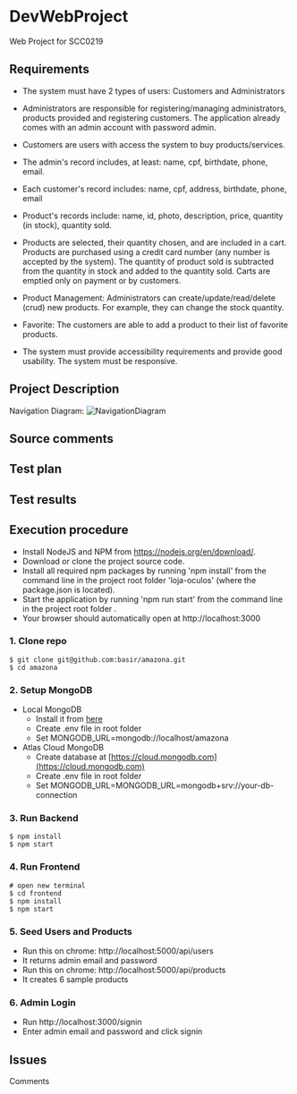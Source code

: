 # DevWebProject

Web Project for SCC0219

## Requirements
 - The system must have 2 types of users: Customers and Administrators
 - Administrators are responsible for registering/managing administrators, products provided and registering customers. The application already comes with an admin account with password admin.
 - Customers are users with access the system to buy products/services.

 - The admin's record includes, at least: name, cpf, birthdate, phone, email.

 - Each customer's record includes: name, cpf, address, birthdate, phone, email

 - Product's records include: name, id, photo, description, price, quantity (in stock), quantity sold.

 - Products are selected, their quantity chosen, and are included in a cart. Products are purchased using a credit card number (any number is accepted by the system). The quantity of product sold is subtracted from the quantity in stock and added to the quantity sold. Carts are emptied only on payment or by customers.

 - Product Management: Administrators can create/update/read/delete (crud) new products. For example, they can change the stock quantity.

 - Favorite: The customers are able to add a product to their list of favorite products.

 - The system must provide accessibility requirements and provide good usability. The system must be responsive.

## Project Description
Navigation Diagram:
![NavigationDiagram](https://user-images.githubusercontent.com/48020553/119233878-5461f780-bb01-11eb-8074-1bcd124773c3.jpg)
## Source comments
## Test plan
## Test results
## Execution procedure
 - Install NodeJS and NPM from https://nodejs.org/en/download/.
 - Download or clone the project source code.
 - Install all required npm packages by running 'npm install' from the command line in the project root folder 'loja-oculos' (where the package.json is located).
 - Start the application by running 'npm run start' from the command line in the project root folder .
 - Your browser should automatically open at http://localhost:3000

### 1. Clone repo

```
$ git clone git@github.com:basir/amazona.git
$ cd amazona
```

### 2. Setup MongoDB

- Local MongoDB
  - Install it from [here](https://www.mongodb.com/try/download/community)
  - Create .env file in root folder
  - Set MONGODB_URL=mongodb://localhost/amazona  
- Atlas Cloud MongoDB
  - Create database at [https://cloud.mongodb.com](https://cloud.mongodb.com)
  - Create .env file in root folder
  - Set MONGODB_URL=MONGODB_URL=mongodb+srv://your-db-connection

### 3. Run Backend

```
$ npm install
$ npm start
```

### 4. Run Frontend

```
# open new terminal
$ cd frontend
$ npm install
$ npm start
```

### 5. Seed Users and Products

- Run this on chrome: http://localhost:5000/api/users
- It returns admin email and password
- Run this on chrome: http://localhost:5000/api/products
- It creates 6 sample products

### 6. Admin Login

- Run http://localhost:3000/signin
- Enter admin email and password and click signin
 
## Issues
 Comments
